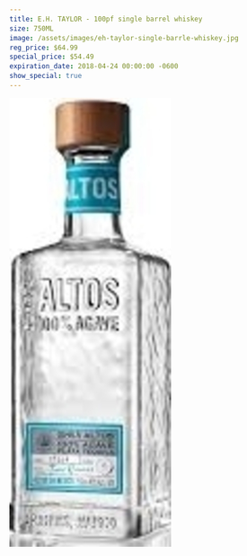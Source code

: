 ```yaml
---
title: E.H. TAYLOR - 100pf single barrel whiskey
size: 750ML
image: /assets/images/eh-taylor-single-barrle-whiskey.jpg
reg_price: $64.99
special_price: $54.49
expiration_date: 2018-04-24 00:00:00 -0600
show_special: true
---
```


![](/assets/images/versions/olmeca-2-1---x----288-800x---.jpg)